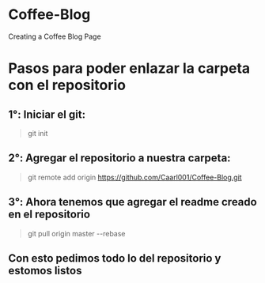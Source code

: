 # Coffee-Blog
Creating a Coffee Blog Page

# Pasos para poder enlazar la carpeta con el repositorio
## 1°: Iniciar el git: 
>git init
## 2°: Agregar el repositorio a nuestra carpeta: 
>git remote add origin https://github.com/Caarl001/Coffee-Blog.git
## 3°: Ahora tenemos que agregar el readme creado en el repositorio
>git pull origin master --rebase
## Con esto pedimos todo lo del repositorio y estomos listos
